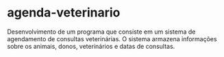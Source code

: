 # agenda-veterinario
Desenvolvimento de um programa que consiste em um sistema de agendamento de consultas veterinárias. O sistema armazena informações sobre os animais, donos, veterinários e datas de consultas.
